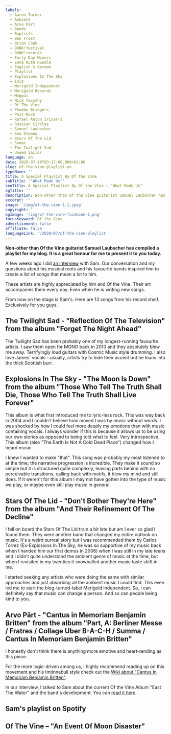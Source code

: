```yaml
---
labels:
  - Aaron Turner
  - Ambient
  - Arvo Pärt
  - Bands
  - Baptists
  - Ben Frost
  - Brian Cook
  - DUNK!festival
  - DUNK!records
  - Early Day Minors
  - Emma Ruth Rundle
  - English & German
  - Playlist
  - Explosions In The Sky
  - Isis
  - Merigold Independent
  - Merigold Records
  - Mogwai
  - Nick Yacyshy
  - Of The Vine
  - Phoebe Bridgers
  - Post-Rock
  - Rafael Anton Irisarri
  - Russian Circles
  - Samuel Laubscher
  - Sea Oleena
  - Stars Of The Lid
  - Sumac
  - The Twilight Sad
  - Unwed Sailor
language: en
date: 2020-07-10T03:17:00.000+02:00
slug: of-the-vine-playlist-en
typeName: ''
title: A Special Playlist By Of the Vine
subTitle: '"What Made Us"'
seoTitle: A Special Playlist By Of the Vine – "What Made Us"
ogTitle: ''
description: Non-other than Of the Vine guitarist Samuel Laubscher has compiled a playlist for my blog. It is a great honor for me to present it to you today.
excerpt: ''
image: '/img/of-the-vine-1-1.jpeg'
copyright: ''
ogImage: '/img/of-the-vine-facebook-1.png'
focusKeyword: Of the Vine
advertisement: false
affiliate: false
languageLink: '/2020/07/of-the-vine-playlist'
---
```


**Non-other than Of the Vine guitarist Samuel Laubscher has compiled a playlist for my blog. It is a great honour for me to present it to you today.**

A few weeks ago I did [an interview](/2020/05/of-the-vine-interview-en) with Sam. Our conversation and my questions about his musical roots and his favourite bands inspired him to create a list of songs that mean a lot to him.

These artists are highly appreciated by him and Of the Vine. Their art accompanies them every day. Even when he is writing new songs.

From now on the stage is Sam's. Here are 13 songs from his record shelf. Exclusively for you guys.

## The Twilight Sad - "Reflection Of The Television" from the album "Forget The Night Ahead"

The Twilight Sad has been probably one of my longest-running favourite artists. I saw them open for MONO back in 2010 and they absolutely blew me away. Terrifyingly loud guitars with Cosmic Music style drumming. I also love James' vocals - usually, artists try to hide their accent but he leans into the thick Scottish burr. <YouTube id="u5H07c8DlgI" />

## Explosions In The Sky - "The Moon Is Down" from the album "Those Who Tell The Truth Shall Die, Those Who Tell The Truth Shall Live Forever"

This album is what first introduced me to lyric-less rock. This was way back in 2004 and I couldn't believe how moved I was by music without words. I was shocked by how I could feel more deeply my emotions than with music containing vocals. I always wonder if this is because it allows us to be using our own stories as opposed to being told what to feel. Very introspective. This album (also "The Earth Is Not A Cold Dead Place") changed how I heard music.

I knew I wanted to make "that". This song was probably my most listened to at the time; the narrative progression is incredible. They make it sound so simple but it is structured quite complexly, leaving parts behind with no perceivable transitions, calling back with motifs, it blew my mind and still does. If it weren't for this album I may not have gotten into the type of music we play, or maybe even still play music in general. <YouTube id="-W48Q5y5oRY" />

## Stars Of The Lid - "Don't Bother They're Here" from the album "And Their Refinement Of The Decline"

I fell on board the Stars Of The Lid train a bit late but am I ever so glad I found them. They were another band that changed my entire outlook on music. It's a weird surreal story but I was recommended them by Carlos Torrez (Ex-Explosions In The Sky, he was so supportive of my music back when I handed him our first demos in 2006) when I was still in my late teens and I didn't quite understand the ambient genre of music at the time, but when I revisited in my twenties it snowballed another music taste shift in me.

I started seeking any artists who were doing the same with similar approaches and just absorbing all the ambient music I could find. This even led me to start the blog-turned-label Merigold Independent. So, I can definitely say that music can change a person. And so can people being kind to you.

<YouTube id="zMdI-ooLwCI" />

## Arvo Pärt - "Cantus in Memoriam Benjamin Britten" from the album "Part, A: Berliner Messe / Fratres / Collage Uber B-A-C-H / Summa / Cantus In Memoriam Benjamin Britten"

I honestly don't think there is anything more emotive and heart-rending as this piece.

For the more logic-driven among us, I highly recommend reading up on this movement and his tintinnabuli style check out the [Wiki about "Cantus In Memoriam Benjamin Britten"](https://en.wikipedia.org/wiki/Cantus_in_Memoriam_Benjamin_Britten).

<YouTube id="mto84jhDyGk" />

In our interview, I talked to Sam about the current Of the Vine Album "East The Water" and the band's development. You can [read it here](/2020/05/of-the-vine-interview-en).

## Sam's playlist on Spotify

<Playlist spotify="3zLKlVQnK9cOdWl8eTmKIf" />

## Of The Vine – "An Event Of Moon Disaster"

<YouTube id="WzsS0pBXJl8" />
